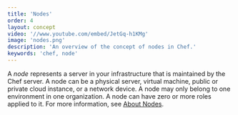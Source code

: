 ```yaml
---
title: 'Nodes'
order: 4
layout: concept
video: '//www.youtube.com/embed/JetGq-h1KMg'
image: 'nodes.png'
description: 'An overview of the concept of nodes in Chef.'
keywords: 'chef, node'
---
```


A _node_ represents a server in your infrastructure that is maintained by the Chef server. A node can be a physical server, virtual machine, public or private cloud instance, or a network device. A node may only belong to one environment in one organization. A node can have zero or more roles applied to it. For more information, see [About Nodes](http://docs.opscode.com/chef_overview_nodes.html).